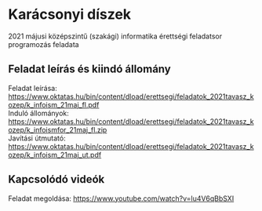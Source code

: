 # Karácsonyi díszek
2021 májusi középszintű (szakági) informatika érettségi feladatsor programozás feladata

## Feladat leírás és kiindó állomány
Feladat leírása: https://www.oktatas.hu/bin/content/dload/erettsegi/feladatok_2021tavasz_kozep/k_infoism_21maj_fl.pdf  
Induló állományok: https://www.oktatas.hu/bin/content/dload/erettsegi/feladatok_2021tavasz_kozep/k_infoismfor_21maj_fl.zip                   
Javítási útmutató: https://www.oktatas.hu/bin/content/dload/erettsegi/feladatok_2021tavasz_kozep/k_infoism_21maj_ut.pdf  

## Kapcsolódó videók
Feladat megoldása: https://www.youtube.com/watch?v=lu4V6qBbSXI
